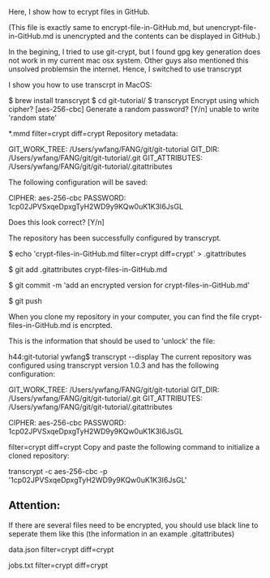 Here, I show how to ecrypt files in GitHub.

(This file is exactly same to encrypt-file-in-GitHub.md, but unencrypt-file-in-GitHub.md is unencrypted and the contents can be displayed in GitHub.)

In the begining, I tried to use git-crypt, but I found gpg key generation does not
work in my current mac osx system. Other guys also mentioned this unsolved problemsin the internet. Hence, I switched to use transcrypt

I show you how to use transcrpt in MacOS:

$ brew install transcrypt
$ cd git-tutorial/
$ transcrypt
Encrypt using which cipher? [aes-256-cbc]
Generate a random password? [Y/n]
unable to write 'random state'

*.mmd filter=crypt diff=crypt
Repository metadata:

  GIT_WORK_TREE:  /Users/ywfang/FANG/git/git-tutorial
  GIT_DIR:        /Users/ywfang/FANG/git/git-tutorial/.git
  GIT_ATTRIBUTES: /Users/ywfang/FANG/git/git-tutorial/.gitattributes

The following configuration will be saved:

  CIPHER:   aes-256-cbc
  PASSWORD: 1cp02JPVSxqeDpxgTyH2WD9y9KQw0uK1K3I6JsGL

Does this look correct? [Y/n]

The repository has been successfully configured by transcrypt.

$ echo 'crypt-files-in-GitHub.md  filter=crypt diff=crypt' > .gitattributes

$ git add .gitattributes crypt-files-in-GitHub.md

$ git commit -m 'add an encrypted version for crypt-files-in-GitHub.md'

$ git push

When you clone my repository in your computer, you can find
the file crypt-files-in-GitHub.md is encrpted. 

This is the information that should be used to 'unlock' the file:

h44:git-tutorial ywfang$ transcrypt --display
The current repository was configured using transcrypt version 1.0.3
and has the following configuration:

  GIT_WORK_TREE:  /Users/ywfang/FANG/git/git-tutorial
  GIT_DIR:        /Users/ywfang/FANG/git/git-tutorial/.git
  GIT_ATTRIBUTES: /Users/ywfang/FANG/git/git-tutorial/.gitattributes

  CIPHER:   aes-256-cbc
  PASSWORD: 1cp02JPVSxqeDpxgTyH2WD9y9KQw0uK1K3I6JsGL

 filter=crypt diff=crypt
Copy and paste the following command to initialize a cloned repository:

  transcrypt -c aes-256-cbc -p '1cp02JPVSxqeDpxgTyH2WD9y9KQw0uK1K3I6JsGL'



## Attention:

If there are several files need to be encrypted, you should use black line to seperate them like this (the information in an example .gitattributes)

data.json  filter=crypt diff=crypt

jobs.txt filter=crypt diff=crypt

